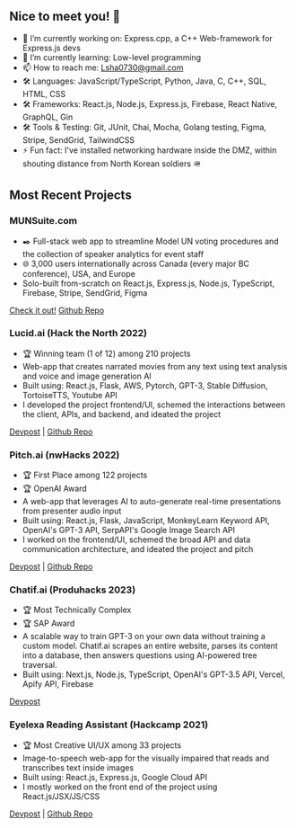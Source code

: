 ## Nice to meet you! 👋
- 🔭 I’m currently working on: Express.cpp, a C++ Web-framework for Express.js devs
- 🌱 I’m currently learning: Low-level programming
- 📫 How to reach me: Lsha0730@gmail.com
- 🛠️ Languages: JavaScript/TypeScript, Python, Java, C, C++, SQL, HTML, CSS
- 🛠️ Frameworks: React.js, Node.js, Express.js, Firebase, React Native, GraphQL, Gin
- 🛠️ Tools & Testing: Git, JUnit, Chai, Mocha, Golang testing, Figma, Stripe, SendGrid, TailwindCSS
- ⚡ Fun fact: I've installed networking hardware inside the DMZ, within shouting distance from North Korean soldiers 🪖

## Most Recent Projects
### MUNSuite.com
<ul>
  <li>✒️ Full-stack web app to streamline Model UN voting procedures and the collection of speaker analytics for event staff</li>
  <li>🌐 3,000 users internationally across Canada (every major BC conference), USA, and Europe</li>
  <li>Solo-built from-scratch on React.js, Express.js, Node.js, TypeScript, Firebase, Stripe, SendGrid, Figma</li>
</ul>

<a href="https://munsuite.com">Check it out!</a>
<a href="https://github.com/lsha0730/digital-directive-system">Github Repo</a>

### Lucid.ai (Hack the North 2022)
<ul>
  <li>🏆 Winning team (1 of 12) among 210 projects</li>
  <li>Web-app that creates narrated movies from any text using text analysis and voice and image generation AI</li>
  <li>Built using: React.js, Flask, AWS, Pytorch, GPT-3, Stable Diffusion, TortoiseTTS, Youtube API</li>
  <li>I developed the project frontend/UI, schemed the interactions between the client, APIs, and backend, and ideated the project</li>
</ul>

<a href="https://devpost.com/software/lucid-ai-95nerk">Devpost</a> | <a href="https://github.com/underHA/htn-2022">Github Repo</a>

### Pitch.ai (nwHacks 2022)
<ul>
  <li>🏆 First Place among 122 projects</li>
  <li>🏆 OpenAI Award</li>
  <li>A web-app that leverages AI to auto-generate real-time presentations from presenter audio input</li>
  <li>Built using: React.js, Flask, JavaScript, MonkeyLearn Keyword API, OpenAI's GPT-3 API, SerpAPI's Google Image Search API</li>
  <li>I worked on the frontend/UI, schemed the broad API and data communication architecture, and ideated the project and pitch</li>
</ul>

<a href="https://devpost.com/software/pitch-ai">Devpost</a> | <a href="https://github.com/underHA/nwhacks-2022/">Github Repo</a>

### Chatif.ai (Produhacks 2023)
<ul>
  <li>🏆 Most Technically Complex</li>
  <li>🏆 SAP Award</li>
  <li>A scalable way to train GPT-3 on your own data without training a custom model. Chatif.ai scrapes an entire website, parses its content into a database, then answers questions using AI-powered tree traversal.</li>
  <li>Built using: Next.js, Node.js, TypeScript, OpenAI's GPT-3.5 API, Vercel, Apify API, Firebase</li>
</ul>

<a href="https://devpost.com/software/chatif-ai">Devpost</a>

### Eyelexa Reading Assistant (Hackcamp 2021)
<ul>
  <li>🏆 Most Creative UI/UX among 33 projects</li>
  <li>Image-to-speech web-app for the visually impaired that reads and transcribes text inside images</li>
  <li>Built using: React.js, Express.js, Google Cloud API</li>
  <li>I mostly worked on the front end of the project using React.js/JSX/JS/CSS</li>
</ul>

<a href="https://devpost.com/software/eyelexa-reading-assistant">Devpost</a> | <a href="https://github.com/underHA/hackcamp-2021/">Github Repo</a>
